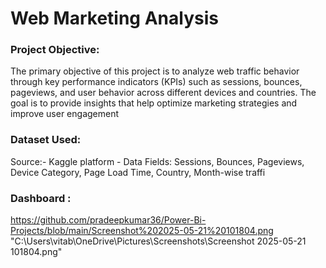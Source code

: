 # Web Marketing Analysis
 ### Project Objective:
 The primary objective of this project is to analyze web traffic behavior through key performance
 indicators (KPIs) such as sessions, bounces, pageviews, and user behavior across different devices
 and countries. The goal is to provide insights that help optimize marketing strategies and improve
 user engagement
 ### Dataset Used:
 Source:-  Kaggle platform  - Data Fields: Sessions, Bounces, Pageviews, Device Category, Page Load Time, Country,
 Month-wise traffi
### Dashboard :
https://github.com/pradeepkumar36/Power-Bi-Projects/blob/main/Screenshot%202025-05-21%20101804.png
"C:\Users\vitab\OneDrive\Pictures\Screenshots\Screenshot 2025-05-21 101804.png"
